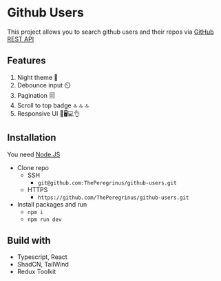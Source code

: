 # Github Users

This project allows you to search github users and their repos via [GitHub REST API](https://docs.github.com/en/rest)

## Features
1. Night theme 🌙
2. Debounce input ⏲️
3. Pagination 🗐 
4. Scroll to top badge 🔝 🔝 🔝
5. Responsive UI  📱🖥️💻👌

## Installation
You need [Node.JS](https://nodejs.org/)
* Clone repo
  * SSH
    * ```git@github.com:ThePeregrinus/github-users.git```
  * HTTPS
    * ```https://github.com/ThePeregrinus/github-users.git```
* Install packages and run
  * ```npm i```
  * ```npm run dev```


## Build with
* Typescript, React
* ShadCN, TailWind
* Redux Toolkit